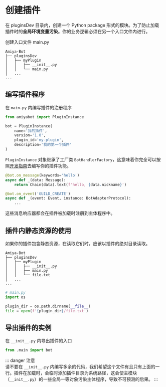 # 创建插件

在 pluginsDev 目录内，创建一个 Python package 形式的模块。为了防止加载插件时的**全局环境变量污染**。你的业务逻辑必须在另一个入口文件内进行。

创建入口文件 main.py

```text {3,4,5}
Amiya-Bot
├── pluginsDev
│   ├── myPlugin
│   │   ├── __init__.py
│   │   └── main.py
│   ...
...
```

## 编写插件程序

在 `main.py` 内编写插件的注册程序

```python
from amiyabot import PluginInstance

bot = PluginInstance(
    name='我的插件',
    version='1.0',
    plugin_id='my-plugin',
    description='我的第一个插件'
)
```

`PluginInstance` 对象继承了工厂类 `BotHandlerFactory`，这意味着你完全可以按照[开发指南](/develop/basic/messageHandler)去编写你的插件功能。

```python
@bot.on_message(keywords='hello')
async def _(data: Message):
    return Chain(data).text(f'hello, {data.nickname}')

@bot.on_event('GUILD_CREATE')
async def _(event: Event, instance: BotAdapterProtocol):
    ...
```

这些消息响应器都会在插件被加载时注册到主体程序中。

## 插件内静态资源的使用

如果你的插件包含静态资源，在读取它们时，应该以插件的绝对目录读取。

```text {6}
Amiya-Bot
├── pluginsDev
│   ├── myPlugin
│   │   ├── __init__.py
│   │   ├── main.py
│   │   └── file.txt
│   ...
...
```

```python
# main.py
import os

plugin_dir = os.path.dirname(__file__)
file = open(f'{plugin_dir}/file.txt')
```

## 导出插件的实例

在 `__init__.py` 内导出插件的入口

```python
from .main import bot
```

::: danger 注意<br>
请不要在 `__init__.py` 内编写多余的代码，我们希望这个文件有且只有上面的一行。插件在加载时，会临时添加插件目录为系统路径，这会使主模块（`__init__.py`）的一些全局一等对象污染主体程序，导致不可预测的后果。
:::
